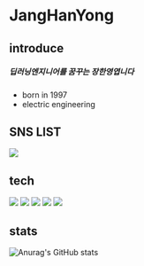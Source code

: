 # JangHanYong 
## introduce
##### 딥러닝엔지니어를 꿈꾸는 장한영엽니다
- born in 1997
- electric engineering


## SNS LIST
<a href="https://www.instagram.com/jjanghan0/" target="_blank"><img src="https://img.shields.io/badge/Instagram-FFC0CB?style=flat&logo=Instagram&logoColor=FFFFFF"/></a>
## tech
<img src="https://img.shields.io/badge/Python-0067a3?style=flat&logo=python&logoColor=FFFFFF"/></a>
<img src="https://img.shields.io/badge/Tensorflow-ff7f00?style=flat&logo=Tensorflow&logoColor=FFFFFF"/></a>
<img src="https://img.shields.io/badge/Anaconda-44A833?style=flat&logo=Anaconda&logoColor=FFFFFF"/></a>
<img src="https://img.shields.io/badge/Numpy-013243?style=flat&logo=Numpy&logoColor=FFFFFF"/></a>
<img src="https://img.shields.io/badge/Jupyter-F37626?style=flat&logo=Jupyter&logoColor=FFFFFF"/></a>

## stats
![Anurag's GitHub stats](https://github-readme-stats.vercel.app/api?username=JangHanyong&show_icons=true&theme=radical)
